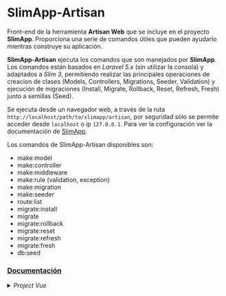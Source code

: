 # SlimApp-Artisan

Front-end de la herramienta **Artisan Web** que se incluye en el proyecto **SlimApp**. Proporciona una serie de comandos útiles que pueden ayudarlo mientras construye su aplicación.

**SlimApp-Artisan** ejecuta los comandos que son manejados por **SlimApp**.
Los comandos están basados en *Laravel 5.x* (sin utilizar la consola) y adaptados a *Slim 3*, permitiendo realizar las principales operaciones de creacion de clases (Models, Controllers, Migrations, Seeder, Validation) y ejecución de migraciones (Install, Migrate, Rollback, Reset, Refresh, Fresh) junto a semillas (Seed).

Se ejecuta desde un navegador web, a través de la ruta `http://localhost/path/to/slimapp/artisan`, por seguridad sólo se permite acceder desde `localhost` o ip `127.0.0.1`. Para ver la configuración ver la documentación de [SlimApp](https://github.com/guardeivid/slim-app/blob/master/README.md).

Los comandos de SlimApp-Artisan disponibles son:

- make:model
- make:controller
- make:middleware
- make:rule (validation, exception)
- make:migration
- make:seeder
- route:list
- migrate:install
- migrate
- migrate:rollback
- migrate:reset
- migrate:refresh
- migrate:fresh
- db:seed

### [Documentación](https://github.com/guardeivid/slimapp-artisan/wiki)

<details>
<summary>
<i>Project Vue </i>
</summary>

> A Vue.js project

## Instalacion

```sh
#v2
npm install --global vue-cli

#npm uninstall vue-cli -g

#v3
npm install -g @vue/cli
```

## Inicializacion

```sh
vue init webpack

#dev
npm update --save-dev

#prod
npm update

```

## Build Setup

``` bash
# install dependencies
npm install

# serve with hot reload at localhost:8080
npm run dev

# build for production with minification
npm run build

# build for production and view the bundle analyzer report
npm run build --report
```

For a detailed explanation on how things work, check out the [guide](http://vuejs-templates.github.io/webpack/) and [docs for vue-loader](http://vuejs.github.io/vue-loader).

</details>